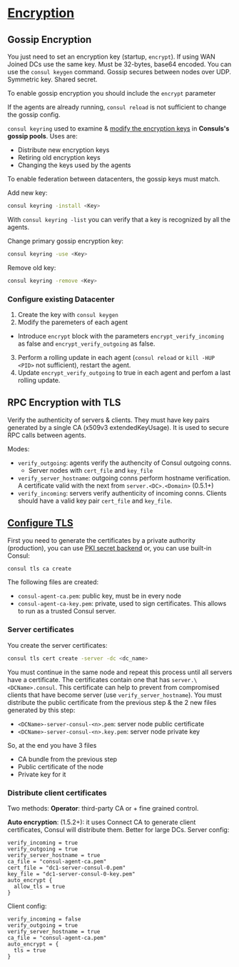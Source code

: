 # [Encryption](https://www.consul.io/docs/security/encryption)

## Gossip Encryption
You just need to set an encryption key (startup, `encrypt`). If using WAN Joined DCs use the same
key. Must be 32-bytes, base64 encoded. You can use the `consul keygen` command. Gossip secures 
between nodes over UDP. Symmetric key. Shared secret.

To enable gossip encryption you should include the `encrypt` parameter

If the agents are already running, `consul reload` is not sufficient to change the gossip config.

`consul keyring` used to examine & [modify the encryption keys](https://learn.hashicorp.com/tutorials/consul/gossip-encryption-rotate) in **Consuls's gossip pools**. Uses 
are:
- Distribute new encryption keys
- Retiring old encryption keys
- Changing the keys used by the agents

To enable federation between datacenters, the gossip keys must match.

Add new key:
```sh
consul keyring -install <Key>
```

With `consul keyring -list` you can verify that a key is recognized by all the agents.

Change primary gossip encryption key:
```sh
consul keyring -use <Key>
```

Remove old key:
```sh
consul keyring -remove <Key>
```

### Configure existing Datacenter
1. Create the key with `consul keygen`
2. Modify the paremeters of each agent
  - Introduce `encrypt` block with the parameters `encrypt_verify_incoming` as false and 
  `encrypt_verify_outgoing` as false.
3. Perform a rolling update in each agent (`consul reload` or `kill -HUP <PID>` not sufficient),
restart the agent.
4. Update `encrypt_verify_outgoing` to true in each agent and perfom a last rolling update.
## RPC Encryption with TLS
Verify the authenticity of servers & clients. They must have key pairs generated by a single CA
(x509v3 extendedKeyUsage). It is used to secure RPC calls between agents.

Modes:
- `verify_outgoing`: agents verify the authencity of Consul outgoing conns.
    - Server nodes with `cert_file` and `key_file`
- `verify_server_hostname`: outgoing conns perform hostname verification. A certificate valid with
the next from `server.<DC>.<Domain>` (0.5.1+)
- `verify_incoming`: servers verify authenticity of incoming conns. Clients should have a valid
key pair `cert_file` and `key_file`.


## [Configure TLS](https://learn.hashicorp.com/tutorials/consul/tls-encryption-secure)


First you need to generate the certificates by a private authority (production), you can use [PKI secret backend](https://www.vaultproject.io/docs/secrets/pki) or, you can use built-in Consul:
```sh
consul tls ca create
```

The following files are created:
- `consul-agent-ca.pem`: public key, must be in every node
- `consul-agent-ca-key.pem`: private, used to sign certificates. This allows to run as a trusted
Consul server.

### Server certificates
You create the server certificates:
```sh
consul tls cert create -server -dc <dc_name>
```

You must continue in the same node and repeat this process until all servers have a certificate. 
The certificates contain one that has `server.\<DCName>.consul`. This certificate can help to 
prevent from compromised clients that have become server (use `verify_server_hostname`). You must
distribute the public certificate from the previous step & the 2 new files generated by this step:
- `<DCName>-server-consul-<n>.pem`: server node public certificate
- `<DCName>-server-consul-<n>.key.pem`: server node private key

So, at the end you have 3 files
- CA bundle from the previous step
- Public certificate of the node
- Private key for it

### Distribute client certificates
Two methods:
**Operator**: third-party CA or + fine grained control. 


**Auto encryption**: (1.5.2+): it uses Connect CA to generate client certificates, Consul will distribute them. Better for large DCs.
Server config:
```hcl
verify_incoming = true
verify_outgoing = true
verify_server_hostname = true
ca_file = "consul-agent-ca.pem"
cert_file = "dc1-server-consul-0.pem"
key_file = "dc1-server-consul-0-key.pem"
auto_encrypt {
  allow_tls = true
}

```

Client config:
```hcl
verify_incoming = false
verify_outgoing = true
verify_server_hostname = true
ca_file = "consul-agent-ca.pem"
auto_encrypt = {
  tls = true
}
```